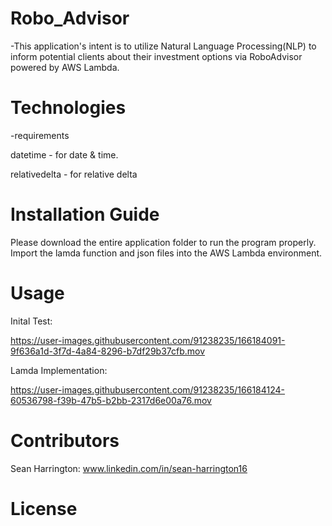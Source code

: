 # Robo_Advisor
-This application's intent is to utilize Natural Language Processing(NLP) to inform potential clients about their investment options via RoboAdvisor powered by AWS Lambda.

# Technologies

-requirements

datetime - for date & time.

relativedelta - for relative delta

# Installation Guide

Please download the entire application folder to run the program properly. Import the lamda function and json files into the AWS Lambda environment.

# Usage

Inital Test:

https://user-images.githubusercontent.com/91238235/166184091-9f636a1d-3f7d-4a84-8296-b7df29b37cfb.mov

Lamda Implementation:

https://user-images.githubusercontent.com/91238235/166184124-60536798-f39b-47b5-b2bb-2317d6e00a76.mov 

# Contributors

Sean Harrington: www.linkedin.com/in/sean-harrington16

# License
